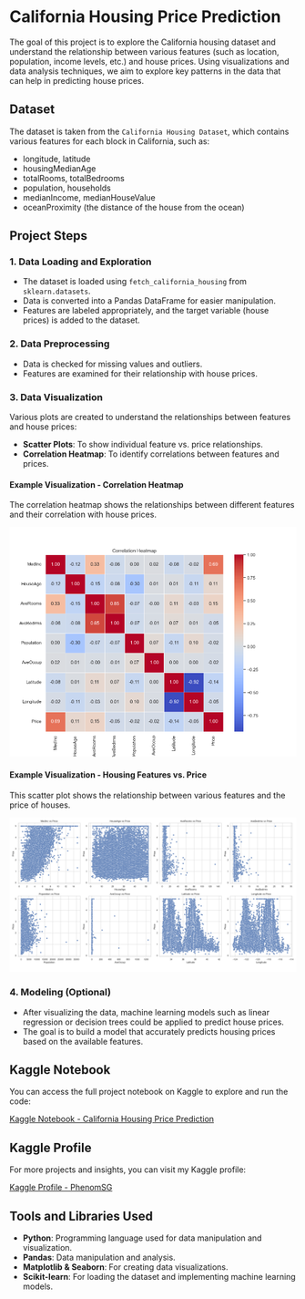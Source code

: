 
# California Housing Price Prediction

The goal of this project is to explore the California housing dataset and understand the relationship between various features (such as location, population, income levels, etc.) and house prices. Using visualizations and data analysis techniques, we aim to explore key patterns in the data that can help in predicting house prices.

## Dataset
The dataset is taken from the `California Housing Dataset`, which contains various features for each block in California, such as:
- longitude, latitude
- housingMedianAge
- totalRooms, totalBedrooms
- population, households
- medianIncome, medianHouseValue
- oceanProximity (the distance of the house from the ocean)

## Project Steps

### 1. Data Loading and Exploration
- The dataset is loaded using `fetch_california_housing` from `sklearn.datasets`.
- Data is converted into a Pandas DataFrame for easier manipulation.
- Features are labeled appropriately, and the target variable (house prices) is added to the dataset.

### 2. Data Preprocessing
- Data is checked for missing values and outliers.
- Features are examined for their relationship with house prices.

### 3. Data Visualization
Various plots are created to understand the relationships between features and house prices:
- **Scatter Plots**: To show individual feature vs. price relationships.
- **Correlation Heatmap**: To identify correlations between features and prices.

#### Example Visualization - Correlation Heatmap
The correlation heatmap shows the relationships between different features and their correlation with house prices.

![Correlation Heatmap](corr_heatmap.png)

#### Example Visualization - Housing Features vs. Price
This scatter plot shows the relationship between various features and the price of houses.

![Housing Features vs Price](housing_features_vs_price.png)

### 4. Modeling (Optional)
- After visualizing the data, machine learning models such as linear regression or decision trees could be applied to predict house prices.
- The goal is to build a model that accurately predicts housing prices based on the available features.

## Kaggle Notebook
You can access the full project notebook on Kaggle to explore and run the code:

[Kaggle Notebook - California Housing Price Prediction](https://www.kaggle.com/code/phenomsg/california-housing-price-prediction)

## Kaggle Profile
For more projects and insights, you can visit my Kaggle profile:

[Kaggle Profile - PhenomSG](https://www.kaggle.com/phenomsg)

## Tools and Libraries Used
- **Python**: Programming language used for data manipulation and visualization.
- **Pandas**: Data manipulation and analysis.
- **Matplotlib & Seaborn**: For creating data visualizations.
- **Scikit-learn**: For loading the dataset and implementing machine learning models.
